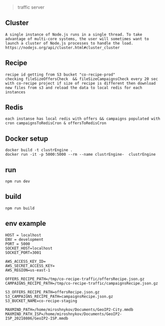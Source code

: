 > traffic server 
## Cluster 
    A single instance of Node.js runs in a single thread. To take advantage of multi-core systems, the user will sometimes want to launch a cluster of Node.js processes to handle the load.
    https://nodejs.org/api/cluster.html#cluster_cluster
## Recipe 
    recipe id getting from S3 bucket "co-recipe-prod"
    checking fileSizeOffersCheck  && fileSizeCampaignsCheck every 20 sec with co-recipe project if size of recipe is different then download new files from s3 and reload the data to local redis for each instances
## Redis
    each instanse has local redis with offers && campaigns populated with cron campaignsToRedisCron & offersToRedisCron

## Docker setup
	docker build -t clustrEngine .
   	docker run -it -p 5000:5000 --rm --name clustrEngine-  clustrEngine
## run
    npm run dev
## build
    npm run build
## env example
    HOST = localhost
    ENV = development
    PORT = 5000
    SOCKET_HOST=localhost
    SOCKET_PORT=3001
    
    AWS_ACCESS_KEY_ID=
    AWS_SECRET_ACCESS_KEY=
    AWS_REGION=us-east-1
   
    OFFERS_RECIPE_PATH=/tmp/co-recipe-traffic/offersRecipe.json.gz
    CAMPAIGNS_RECIPE_PATH=/tmp/co-recipe-traffic/campaignsRecipe.json.gz
    
    S3_OFFERS_RECIPE_PATH=offersRecipe.json.gz
    S3_CAMPAIGNS_RECIPE_PATH=campaignsRecipe.json.gz
    S3_BUCKET_NAME=co-recipe-staging
    
    MAXMIND_PATH=/home/miroshnykov/Documents/GeoIP2-City.mmdb
    MAXMIND_PATH_ISP=/home/miroshnykov/Documents/GeoIP2-ISP_20210806/GeoIP2-ISP.mmdb